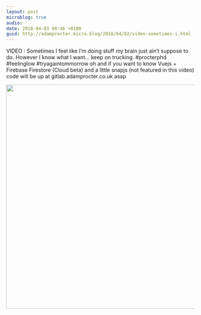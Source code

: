 ```yaml
---
layout: post
microblog: true
audio: 
date: 2018-04-03 00:46 +0100
guid: http://adamprocter.micro.blog/2018/04/02/video-sometimes-i.html
---
```

VIDEO : Sometimes I feel like I’m doing stuff my brain just ain’t suppose to do. However I know what I want... keep on trucking. #procterphd #feelinglow #tryagaintommorrow oh and if you want to know Vuejs + Firebase Firestore (Cloud beta) and a little snapjs (not featured in this video) code will be up at gitlab.adamprocter.co.uk asap

<img src="http://discursive.adamprocter.co.uk/uploads/2018/47a9fb62c1.jpg" width="600" height="600" />
